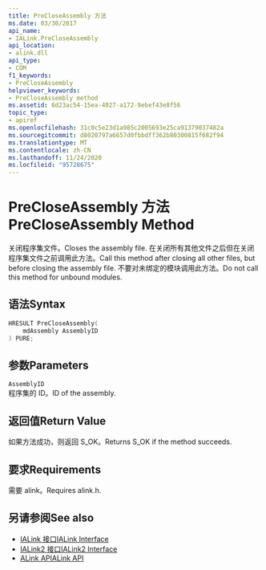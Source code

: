 ```yaml
---
title: PreCloseAssembly 方法
ms.date: 03/30/2017
api_name:
- IALink.PreCloseAssembly
api_location:
- alink.dll
api_type:
- COM
f1_keywords:
- PreCloseAssembly
helpviewer_keywords:
- PreCloseAssembly method
ms.assetid: 6d23ac54-15ea-4027-a172-9ebef43e8f56
topic_type:
- apiref
ms.openlocfilehash: 31c0c5e23d1a985c2005693e25ca91379037482a
ms.sourcegitcommit: d8020797a6657d0fbbdff362b80300815f682f94
ms.translationtype: MT
ms.contentlocale: zh-CN
ms.lasthandoff: 11/24/2020
ms.locfileid: "95728675"
---
```

# <a name="precloseassembly-method"></a><span data-ttu-id="ca9c0-102">PreCloseAssembly 方法</span><span class="sxs-lookup"><span data-stu-id="ca9c0-102">PreCloseAssembly Method</span></span>

<span data-ttu-id="ca9c0-103">关闭程序集文件。</span><span class="sxs-lookup"><span data-stu-id="ca9c0-103">Closes the assembly file.</span></span> <span data-ttu-id="ca9c0-104">在关闭所有其他文件之后但在关闭程序集文件之前调用此方法。</span><span class="sxs-lookup"><span data-stu-id="ca9c0-104">Call this method after closing all other files, but before closing the assembly file.</span></span> <span data-ttu-id="ca9c0-105">不要对未绑定的模块调用此方法。</span><span class="sxs-lookup"><span data-stu-id="ca9c0-105">Do not call this method for unbound modules.</span></span>  
  
## <a name="syntax"></a><span data-ttu-id="ca9c0-106">语法</span><span class="sxs-lookup"><span data-stu-id="ca9c0-106">Syntax</span></span>  
  
```cpp  
HRESULT PreCloseAssembly(  
    mdAssembly AssemblyID  
) PURE;  
```  
  
## <a name="parameters"></a><span data-ttu-id="ca9c0-107">参数</span><span class="sxs-lookup"><span data-stu-id="ca9c0-107">Parameters</span></span>  

 `AssemblyID`  
 <span data-ttu-id="ca9c0-108">程序集的 ID。</span><span class="sxs-lookup"><span data-stu-id="ca9c0-108">ID of the assembly.</span></span>  
  
## <a name="return-value"></a><span data-ttu-id="ca9c0-109">返回值</span><span class="sxs-lookup"><span data-stu-id="ca9c0-109">Return Value</span></span>  

 <span data-ttu-id="ca9c0-110">如果方法成功，则返回 S_OK。</span><span class="sxs-lookup"><span data-stu-id="ca9c0-110">Returns S_OK if the method succeeds.</span></span>  
  
## <a name="requirements"></a><span data-ttu-id="ca9c0-111">要求</span><span class="sxs-lookup"><span data-stu-id="ca9c0-111">Requirements</span></span>  

 <span data-ttu-id="ca9c0-112">需要 alink。</span><span class="sxs-lookup"><span data-stu-id="ca9c0-112">Requires alink.h.</span></span>  
  
## <a name="see-also"></a><span data-ttu-id="ca9c0-113">另请参阅</span><span class="sxs-lookup"><span data-stu-id="ca9c0-113">See also</span></span>

- [<span data-ttu-id="ca9c0-114">IALink 接口</span><span class="sxs-lookup"><span data-stu-id="ca9c0-114">IALink Interface</span></span>](ialink-interface.md)
- [<span data-ttu-id="ca9c0-115">IALink2 接口</span><span class="sxs-lookup"><span data-stu-id="ca9c0-115">IALink2 Interface</span></span>](ialink2-interface.md)
- [<span data-ttu-id="ca9c0-116">ALink API</span><span class="sxs-lookup"><span data-stu-id="ca9c0-116">ALink API</span></span>](index.md)
